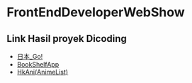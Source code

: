 # FrontEndDeveloperWebShow
## Link Hasil proyek Dicoding
* [日本_Go!](https://fachribandang.github.io/FrontEndDeveloperWebShow/1.%20%E6%97%A5%E6%9C%AC_Go!/index.html)
* [BookShelfApp](https://fachribandang.github.io/FrontEndDeveloperWebShow/2.%20Fachri'sBookShelfApp/index.html)
* [HkAni(AnimeList)](https://fachribandang.github.io/FrontEndDeveloperWebShow/3.%20HkAni/dist/index.html)

